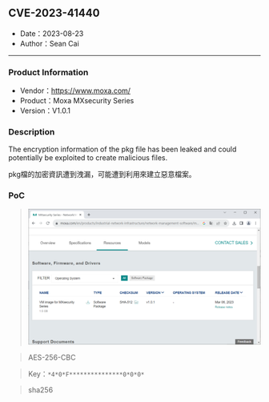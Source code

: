 ## CVE-2023-41440

- Date：2023-08-23
- Author：Sean Cai

---

### Product Information

- Vendor：https://www.moxa.com/
- Product：Moxa MXsecurity Series
- Version：V1.0.1

### Description

The encryption information of the pkg file has been leaked and could potentially be exploited to create malicious files.

pkg檔的加密資訊遭到洩漏，可能遭到利用來建立惡意檔案。

### PoC

> ![](./images/1.png)

> AES-256-CBC

> Key：`*4*0*F***************0*0*0*`

> sha256